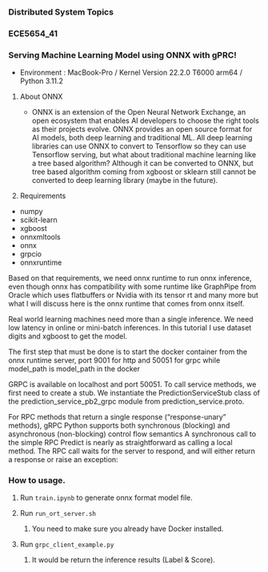 ### Distributed System Topics
### ECE5654_41

### Serving Machine Learning Model using ONNX with gPRC!

- Environment : MacBook-Pro / Kernel Version 22.2.0 T6000 arm64 / Python 3.11.2

1. About ONNX
   - ONNX is an extension of the Open Neural Network Exchange, an open ecosystem that enables AI developers to choose the right tools as their projects evolve. ONNX provides an open source format for AI models, both deep learning and traditional ML. All deep learning libraries can use ONNX to convert to Tensorflow so they can use Tensorflow serving, but what about traditional machine learning like a tree based algorithm? Although it can be converted to ONNX, but tree based algorithm coming from xgboost or sklearn still cannot be converted to deep learning library (maybe in the future).

2. Requirements
  - numpy
  - scikit-learn
  - xgboost
  - onnxmltools
  - onnx
  - grpcio
  - onnxruntime

Based on that requirements, we need onnx runtime to run onnx inference, even though onnx has compatibility with some runtime like GraphPipe from Oracle which uses flatbuffers or Nvidia with its tensor rt and many more but what I will discuss here is the onnx runtime that comes from onnx itself.

Real world learning machines need more than a single inference. We need low latency in online or mini-batch inferences. In this tutorial I use dataset digits and xgboost to get the model.

The first step that must be done is to start the docker container from the onnx runtime server, port 9001 for http and 50051 for grpc while model_path is model_path in the docker

GRPC is available on localhost and port 50051. To call service methods, we first need to create a stub. We instantiate the PredictionServiceStub class of the prediction_service_pb2_grpc module from prediction_service.proto.

For RPC methods that return a single response (“response-unary” methods), gRPC Python supports both synchronous (blocking) and asynchronous (non-blocking) control flow semantics A synchronous call to the simple RPC Predict is nearly as straightforward as calling a local method. The RPC call waits for the server to respond, and will either return a response or raise an exception:

### How to usage.

1. Run `train.ipynb` to generate onnx format model file.

2. Run `run_ort_server.sh`
   1. You need to make sure you already have Docker installed.

3. Run `grpc_client_example.py` 
   1. It would be return the inference results (Label & Score).